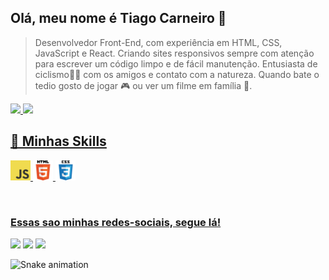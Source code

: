 ## Olá, meu nome é Tiago Carneiro 🔋
  > Desenvolvedor Front-End, com experiência em HTML, CSS, JavaScript e React. Criando sites responsivos sempre com atenção para escrever um código limpo e de fácil manutenção.
  Entusiasta de ciclismo🚵‍♂️ com os amigos e contato com a natureza. Quando bate o tedio gosto de jogar 🎮 ou ver um filme em família 🥰.
<div>
  <a href="https://github.com/TiagoSSCarneiro">
  <img height="180em" src="https://github-readme-stats.vercel.app/api?username=TiagoSSCarneiro&show_icons=true&theme=tokyonight&include_all_commits=true&count_private=true"/>
  <img height="180em" src="https://github-readme-stats.vercel.app/api/top-langs/?username=TiagoSSCarneiro&layout=compact&langs_count=6&theme=tokyonight"/>
</div>
  
  ## 🚀 Minhas Skills

<code><img height="32" src="https://raw.githubusercontent.com/github/explore/80688e429a7d4ef2fca1e82350fe8e3517d3494d/topics/javascript/javascript.png" alt="Javascript"/></code>
<code><img height="32" src="https://raw.githubusercontent.com/github/explore/80688e429a7d4ef2fca1e82350fe8e3517d3494d/topics/html/html.png" alt="HTML5"/></code>
<code><img height="32" src="https://raw.githubusercontent.com/github/explore/80688e429a7d4ef2fca1e82350fe8e3517d3494d/topics/css/css.png" alt="CSS"/></code>
 
 <br>
 
  ### Essas sao minhas redes-sociais, segue lá!
 
<div> 
  <a href="https://www.instagram.com/tiagocarneirodev/"target="_blank"><img src="https://img.shields.io/badge/-Instagram-%23E4405F?style=for-the-badge&logo=instagram&logoColor=white" target="_blank"></a>
  <a href = "mailto:tiagosergio23@gmail.com"><img src="https://img.shields.io/badge/-Gmail-%23333?style=for-the-badge&logo=gmail&logoColor=white" target="_blank"></a>
  <a href="https://www.linkedin.com/in/tiagosscarneiro/"target="_blank"><img src="https://img.shields.io/badge/-LinkedIn-%230077B5?style=for-the-badge&logo=linkedin&logoColor=white" target="_blank"></a> 
 
  ![Snake animation](https://github.com/TiagoSSCarneiro/TiagoSSCarneiro/blob/output/github-contribution-grid-snake.svg)

</div>
